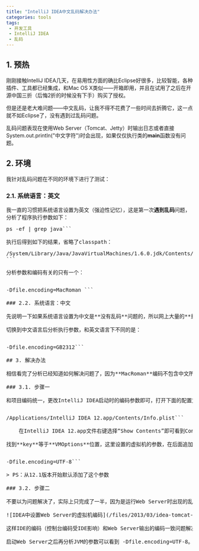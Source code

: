 ```yaml
---
title: "IntelliJ IDEA中文乱码解决办法"
categories: tools
tags:
 - 开发工具
 - IntelliJ IDEA
 - 乱码
---
```


## 1. 预热

刚刚接触IntelliJ IDEA几天，在易用性方面的确比Eclipse好很多，比较智能，各种插件、工具都已经集成，和Mac OS X类似——开箱即用，并且在试用了之后在开源中国三折（后悔2折的时候没有下手）购买了授权。

但是还是老大难问题——中文乱码，让我不得不花费了一些时间去折腾它，这一点就不如Eclipse了，没有遇到过乱码问题。

乱码问题表现在使用Web Server（Tomcat、Jetty）时输出日志或者直接System.out.println("中文字符")时会出现，如果仅仅执行类的**main**函数没有问题。

## 2. 环境

我针对乱码问题在不同的环境下进行了测试：

### 2.1. 系统语言：英文

我一直的习惯把系统语言设置为英文（强迫性记忆），这是第一次**遇到乱码**问题，分析了程序执行参数如下：
<pre>ps -ef | grep java```

执行后得到如下的结果，省略了classpath：
<pre>
/System/Library/Java/JavaVirtualMachines/1.6.0.jdk/Contents/Home/bin/java -d64 -Djava.awt.headless=true -Xmx512m -Dfile.encoding=MacRoman -classpath … org.jetbrains.idea.maven.server.RemoteMavenServer
```

分析参数和编码有关的只有一个：

<pre>-Dfile.encoding=MacRoman ```

### 2.2. 系统语言：中文

先说明一下如果系统语言设置为中文是**没有乱码**问题的，所以网上大量的**重复**文章的办法是把"File Encoding"设置为GBK或者GB2312，但是很多系统的编码不可能因为一个IDE而更改编码，所以这种办法直接无视！！！

切换到中文语言后分析执行参数，和英文语言下不同的是：

<pre>-Dfile.encoding=GB2312```

## 3. 解决办法

相信看完了分析已经知道如何解决问题了，因为**MacRoman**编码不包含中文所以会出现乱码，而设置系统语言为中文的时候系统默认设置为GB2312编码，所以编码问题自然就没有了。

### 3.1. 步骤一

和项目编码统一，更改IntelliJ IDEA启动时的编码参数即可，打开下面的配置文件：

<pre>/Applications/IntelliJ IDEA 12.app/Contents/Info.plist```

	在IntelliJ IDEA 12.app文件右键选择“Show Contents”即可看到Contents目录。

找到**key**等于**VMOptions**位置，这里设置的虚拟机的参数，在后面追加下面的参数保存文件。

<pre>-Dfile.encoding=UTF-8```

> PS：从12.1版本开始默认添加了这个参数

### 3.2. 步骤二

不要以为问题解决了，实际上只完成了一半，因为是运行Web Server时出现的乱码，所以Web Server的编码要和IDEA保持一致：

![IDEA中设置Web Server的虚拟机编码](/files/2013/03/idea-tomcat-encoding-settings.png)

这样IDE的编码（控制台编码受IDE影响）和Web Server输出的编码一致问题解决。

启动Web Server之后再分析JVM的参数可以看到 -Dfile.encoding=UTF-8。
